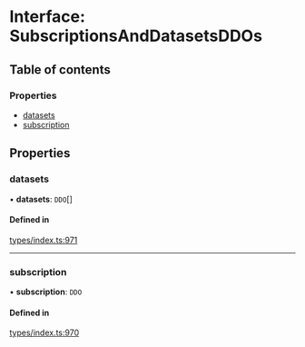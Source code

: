 # Interface: SubscriptionsAndDatasetsDDOs

## Table of contents

### Properties

- [datasets](SubscriptionsAndDatasetsDDOs.md#datasets)
- [subscription](SubscriptionsAndDatasetsDDOs.md#subscription)

## Properties

### datasets

• **datasets**: `DDO`[]

#### Defined in

[types/index.ts:971](https://github.com/nevermined-io/react-components/blob/f13a3b1/catalog/src/types/index.ts#L971)

___

### subscription

• **subscription**: `DDO`

#### Defined in

[types/index.ts:970](https://github.com/nevermined-io/react-components/blob/f13a3b1/catalog/src/types/index.ts#L970)
